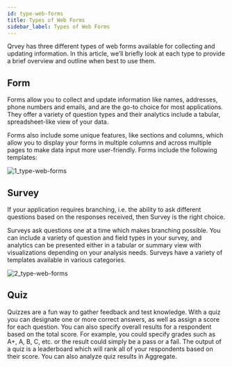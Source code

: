 ```yaml
---
id: type-web-forms
title: Types of Web Forms
sidebar_label: Types of Web Forms
---
```

<div style={{textAlign: "justify"}}>

Qrvey has three different types of web forms available for collecting and updating information. In this article, we’ll briefly look at each type to provide a brief overview and outline when best to use them.

## Form

Forms allow you to collect and update information like names, addresses, phone numbers and emails, and are the go-to choice for most applications. They offer a variety of question types and their analytics include a tabular, spreadsheet-like view of your data.

Forms also include some unique features, like sections and columns, which allow you to display your forms in multiple columns and across multiple pages to make data input more user-friendly. Forms include the following templates:

![1_type-web-forms](https://s3.amazonaws.com/cdn.qrvey.com/documentation_assets/ui-docs/web-forms/3.4.1.1_type-web-forms/1.1_type-web-forms.png#thumbnail)

## Survey

If your application requires branching, i.e. the ability to ask different questions based on the responses received, then Survey is the right choice.

Surveys ask questions one at a time which makes branching possible. You can include a variety of question and field types in your survey, and analytics can be presented either in a tabular or summary view with visualizations depending on your analysis needs. Surveys have a variety of templates available in various categories.

![2_type-web-forms](https://s3.amazonaws.com/cdn.qrvey.com/documentation_assets/ui-docs/web-forms/3.4.1.1_type-web-forms/2.1_type-web-forms.png#thumbnail)

## Quiz

Quizzes are a fun way to gather feedback and test knowledge. With a quiz you can designate one or more correct answers, as well as assign a score for each question. You can also specify overall results for a respondent based on the total score. For example, you could specify grades such as A+, A, B, C, etc. or the result could simply be a pass or a fail. The output of a quiz is a leaderboard which will rank all of your respondents based on their score. You can also analyze quiz results in Aggregate.
</div>